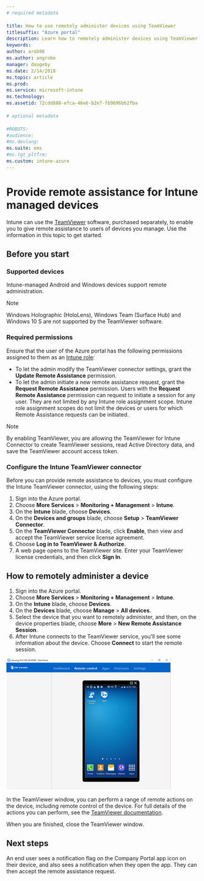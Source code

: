 ```yaml
---
# required metadata

title: How to use remotely administer devices using TeamViewer
titlesuffix: "Azure portal"
description: Learn how to remotely administer devices using TeamViewer.
keywords:
author: arob98
ms.author: angrobe
manager: dougeby
ms.date: 2/14/2018
ms.topic: article
ms.prod:
ms.service: microsoft-intune
ms.technology:
ms.assetid: 72cdd888-efca-46e6-b2e7-fb9696bb2fba

# optional metadata

#ROBOTS:
#audience:
#ms.devlang:
ms.suite: ems
#ms.tgt_pltfrm:
ms.custom: intune-azure
---
```


# Provide remote assistance for Intune managed devices

Intune can use the [TeamViewer](https://www.teamviewer.com) software, purchased separately, to enable you to give remote assistance to users of devices you manage. Use the information in this topic to get started.

## Before you start

### Supported devices

Intune-managed Android and Windows devices support remote administration.

>[!NOTE]
>Windows Holographic (HoloLens), Windows Team (Surface Hub) and Windows 10 S are not supported by the TeamViewer software.



### Required permissions

Ensure that the user of the Azure portal has the following permissions assigned to them as an [Intune role](https://docs.microsoft.com/intune-azure/access-control/role-based-access-control):
- To let the admin modify the TeamViewer connector settings, grant the **Update Remote Assistance** permission.
- To let the admin initiate a new remote assistance request, grant the **Request Remote Assistance** permission. Users with the **Request Remote Assistance** permission can request to initiate a session for any user. They are not limited by any Intune role assignment scope. Intune role assignment scopes do not limit the devices or users for which Remote Assistance requests can be initiated.

>[!NOTE]
>By enabling TeamViewer, you are allowing the TeamViewer for Intune Connector to create TeamViewer sessions, read Active Directory data, and save the TeamViewer account access token.

### Configure the Intune TeamViewer connector

Before you can provide remote assistance to devices, you must configure the Intune TeamViewer connector, using the following steps:


1. Sign into the Azure portal.
2. Choose **More Services** > **Monitoring + Management** > **Intune**.
3. On the **Intune** blade, choose **Devices**.
4. On the **Devices and groups** blade, choose **Setup** > **TeamViewer Connector**.
5. On the **TeamViewer Connector** blade, click **Enable**, then view and accept the TeamViewer service license agreement.
6. Choose **Log in to TeamViewer & Authorize**.
7. A web page opens to the TeamViewer site. Enter your TeamViewer license credentials, and then click **Sign In**.


## How to remotely administer a device

1. Sign into the Azure portal.
2. Choose **More Services** > **Monitoring + Management** > **Intune**.
3. On the **Intune** blade, choose **Devices**.
4. On the **Devices** blade, choose **Manage** > **All devices**.
5. Select the device that you want to remotely administer, and then, on the device properties blade, choose **More** > **New Remote Assistance Session**.
6. After Intune connects to the TeamViewer service, you'll see some information about the device. Choose **Connect** to start the remote session.

![Android TeamViewer example](./media/android-teamviewer.png)

In the TeamViewer window, you can perform a range of remote actions on the device, including remote control of the device. For full details of the actions you can perform, see the [TeamViewer documentation](https://www.teamviewer.com/support/documents/).

When you are finished, close the TeamViewer window.

## Next steps

An end user sees a notification flag on the Company Portal app icon on their device, and also sees a notification when they open the app. They can then accept the remote assistance request.
